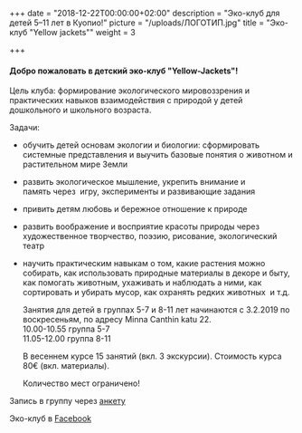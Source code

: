 +++
date = "2018-12-22T00:00:00+02:00"
description = "Эко-клуб для детей 5–11 лет в Куопио!"
picture = "/uploads/ЛОГОТИП.jpg"
title = "Эко-клуб \"Yellow jackets\""
weight = 3

+++
#### **Добро пожаловать в детский эко-клуб "Yellow-Jackets"!**

Цель клуба: формирование экологического мировоззрения и практических навыков взаимодействия с природой у детей дошкольного и школьного возраста.

Задачи:

* обучить детей основам экологии и биологии: сформировать системные представления и выучить базовые понятия о животном и растительном мире Земли
* развить экологическое мышление, укрепить внимание и память через  игру, эксперименты и развивающие задания
* привить детям любовь и бережное отношение к природе
* развить воображение и восприятие красоты природы через художественное творчество, поэзию, рисование, экологический театр
* научить практическим навыкам о том, какие растения можно собирать, как использовать природные материалы в декоре и быту, как помогать животным, ухаживать и наблюдать а ними, как сортировать и убирать мусор, как охранять редких животных  и т.д.

  Занятия для детей в группах 5-7 и 8-11 лет начинаются с 3.2.2019 по воскресеньям, по адресу Minna Canthin katu 22.  
  10\.00-10.55 группа 5-7  
  11\.05-12.00 группа 8-11

  В весеннем курсе 15 занятий (вкл. 3 экскурсии). Стоимость курса 80€ (вкл. материалы).

  Количество мест ограничено!

Запись в группу через [анкету](https://goo.gl/forms/AI1vVdHO4hvOINHs1  )

Эко-клуб в [Facebook](https://www.facebook.com/EcoClubYJ/?__tn__=%2Cd%2CP-R&eid=ARAYzPyC18dbiOcg4eltaO55Odd6j15Yix7cs4pTMb0tbUp_s1HrESU3waMY2F-ouxnggWiNrPae-Yxy "Facebook")